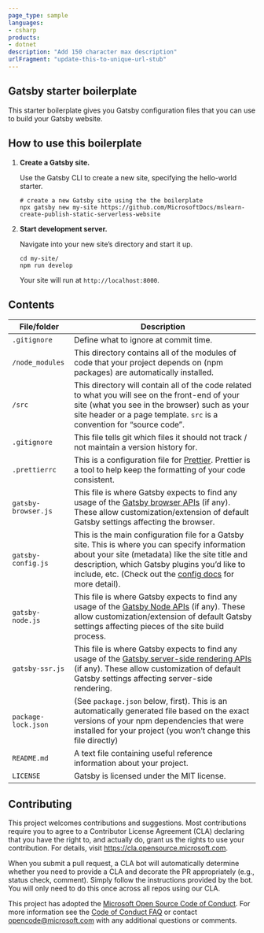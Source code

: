 ```yaml
---
page_type: sample
languages:
- csharp
products:
- dotnet
description: "Add 150 character max description"
urlFragment: "update-this-to-unique-url-stub"
---
```

<!-- Not sure if I am allowed to update this section above . So decided to not change it. -->

## Gatsby starter boilerplate 

This starter boilerplate gives you Gatsby configuration files that you can use to build your Gatsby website.

## How to use this boilerplate

1. **Create a Gatsby site.**

    Use the Gatsby CLI to create a new site, specifying the hello-world starter.

    ```shell
    # create a new Gatsby site using the the boilerplate
    npx gatsby new my-site https://github.com/MicrosoftDocs/mslearn-create-publish-static-serverless-website 
    ```

1. **Start development server.**

    Navigate into your new site’s directory and start it up.

    ```shell
    cd my-site/
    npm run develop
    ```

    Your site will run at `http://localhost:8000`.

## Contents

| File/folder       | Description                                |
|-------------------|--------------------------------------------|
| `.gitignore`      | Define what to ignore at commit time.      |
|`/node_modules`|This directory contains all of the modules of code that your project depends on (npm packages) are automatically installed.  |
|`/src`| This directory will contain all of the code related to what you will see on the front-end of your site (what you see in the browser) such as your site header or a page template. `src` is a convention for “source code”. |
|`.gitignore`   |This file tells git which files it should not track / not maintain a version history for.|
|`.prettierrc`|This is a configuration file for [Prettier](https://prettier.io/). Prettier is a tool to help keep the formatting of your code consistent.|
|`gatsby-browser.js`|This file is where Gatsby expects to find any usage of the [Gatsby browser APIs](https://www.gatsbyjs.org/docs/browser-apis/) (if any). These allow customization/extension of default Gatsby settings affecting the browser.|
|`gatsby-config.js`| This is the main configuration file for a Gatsby site. This is where you can specify information about your site (metadata) like the site title and description, which Gatsby plugins you’d like to include, etc. (Check out the [config docs](https://www.gatsbyjs.org/docs/gatsby-config/) for more detail). |
|`gatsby-node.js`| This file is where Gatsby expects to find any usage of the [Gatsby Node APIs](https://www.gatsbyjs.org/docs/node-apis/) (if any). These allow customization/extension of default Gatsby settings affecting pieces of the site build process.  |
|`gatsby-ssr.js` | This file is where Gatsby expects to find any usage of the [Gatsby server-side rendering APIs](https://www.gatsbyjs.org/docs/ssr-apis/) (if any). These allow customization of default Gatsby settings affecting server-side rendering. |
|`package-lock.json`| (See `package.json` below, first). This is an automatically generated file based on the exact versions of your npm dependencies that were installed for your project (you won’t change this file directly) |
| `README.md`       | A text file containing useful reference information about your project.                        |
| `LICENSE`         | Gatsby is licensed under the MIT license.            |



## Contributing

This project welcomes contributions and suggestions.  Most contributions require you to agree to a
Contributor License Agreement (CLA) declaring that you have the right to, and actually do, grant us
the rights to use your contribution. For details, visit https://cla.opensource.microsoft.com.

When you submit a pull request, a CLA bot will automatically determine whether you need to provide
a CLA and decorate the PR appropriately (e.g., status check, comment). Simply follow the instructions
provided by the bot. You will only need to do this once across all repos using our CLA.

This project has adopted the [Microsoft Open Source Code of Conduct](https://opensource.microsoft.com/codeofconduct/).
For more information see the [Code of Conduct FAQ](https://opensource.microsoft.com/codeofconduct/faq/) or
contact [opencode@microsoft.com](mailto:opencode@microsoft.com) with any additional questions or comments.